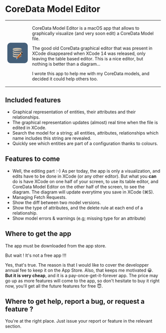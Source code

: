 # CoreData Model Editor

<table border='0 px'>
<tr>
<td>
      
![](Icon-256.png)
      
</td>
<td>
      
CoreData Model Editor is a macOS app that allows to graphically visualize (and very soon edit) a CoreData Model file.

The good old CoreData graphical editor that was present in XCode disappeared when XCode 14 was released, only leaving the table based editor. This is a nice editor, but nothing is better than a diagram...

I wrote this app to help me with my CoreData models, and decided it could help others too.
      
</td>
</tr>
</table>
  
## Included features

* Graphical representation of entities, their attributes and their relationships.
* The graphical representation updates (almost) real time when the file is edited in XCode.
* Search the model for a string; all entities, attributes, relationships which name includes this string are revealed.
* Quickly see which entities are part of a configuration thanks to colours.


## Features to come

* Well, the editing part :-) As per today, the app is only a visualization, and edits have to be done in XCode (or any other editor). But what you **can** do is have XCode on one half of your screen, to use its table editor, and CoreData Model Editor on the other half of the screen, to see the diagram. The diagram will update everytime you save in XCode (⌘S).
* Managing Fetch Requests.
* Show the diff between two model versions.
* Show the type of attributes, and the delete rule at each end of a relationship.
* Show model errors & warnings (e.g; missing type for an attribute)


## Where to get the app

The app must be downloaded from the app store.

But wait ! It's not a free app !!!

Yes, that's true. The reason is that I would like to cover the developper annual fee to keep it on the App Store. Also, that keeps me motivated 😀.
**But it is very cheap**, and it is a pay-once-get-it-forever app. The price may go up as more features will come to the app, so don't hesitate to buy it right now, you'll get all the future features for free 😇.


## Where to get help, report a bug, or request a feature ?

You're at the right place. Just issue your report or feature in the relevant section.
